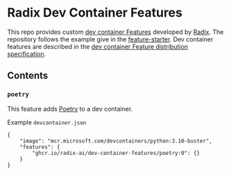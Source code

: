 # Radix Dev Container Features

This repo provides custom [dev container Features](https://containers.dev/implementors/features/) developed by [Radix](https://radix.ai). The repository follows the example give in the [feature-starter](https://github.com/devcontainers/feature-starter). Dev container features are described in the [dev container Feature distribution specification](https://containers.dev/implementors/features-distribution/).

## Contents

### `poetry`

This feature adds [Poetry](https://python-poetry.org/) to a dev container.

Example `devcontainer.json`

```jsonc
{
    "image": "mcr.microsoft.com/devcontainers/python:3.10-buster",
    "features": {
        "ghcr.io/radix-ai/dev-container-features/poetry:0": {}
    }
}
```